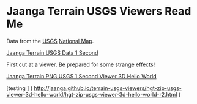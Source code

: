 Jaanga Terrain USGS Viewers Read Me
===

<span style=display:none; >[View as web page]( http://jaanga.github.io/terrain-r2/terrain.html#../terrain-usgs-viewers/readme.md#terrain-usgs-viewers/ "view the files as apps." ) <input value="<< You are here" size=15 style="font:bold 11pt monospace;border-width:0;" ></span>  

Data from the [USGS]( http://www.usgs.gov/ ) [National Map]( http://nationalmap.gov/index.html ).

[Jaanga Terrain USGS Data 1 Second]( https://github.com/jaanga/terrain-usgs-data-1second )

First cut at a viewer. Be prepared for some strange effects!

[Jaanga Terrain PNG USGS 1 Second Viewer 3D Hello World]( http://jaanga.github.io/terrain-usgs-viewers/png-usgs-viewer-3d-hello-world/r1/png-usgs-viewer-3d-hello-world.html )

[testing ] ( http://jaanga.github.io/terrain-usgs-viewers/hgt-zip-usgs-viewer-3d-hello-world/hgt-zip-usgs-viewer-3d-hello-world-r2.html )